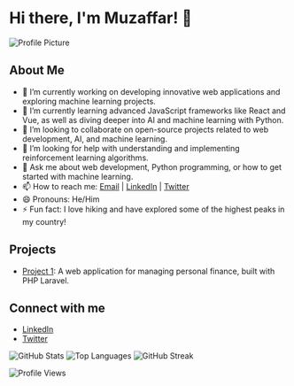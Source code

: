 # Hi there, I'm Muzaffar! 👋

![Profile Picture](https://github.com/yourusername.png)

## About Me
- 🔭 I’m currently working on developing innovative web applications and exploring machine learning projects.
- 🌱 I’m currently learning advanced JavaScript frameworks like React and Vue, as well as diving deeper into AI and machine learning with Python.
- 👯 I’m looking to collaborate on open-source projects related to web development, AI, and machine learning.
- 🤔 I’m looking for help with understanding and implementing reinforcement learning algorithms.
- 💬 Ask me about web development, Python programming, or how to get started with machine learning.
- 📫 How to reach me: [Email](mailto:your.email@example.com) | [LinkedIn](https://www.linkedin.com/in/yourusername) | [Twitter](https://twitter.com/yourusername)
- 😄 Pronouns: He/Him
- ⚡ Fun fact: I love hiking and have explored some of the highest peaks in my country!

## Projects
- [Project 1]((https://tanlovmedia.uz/)): A web application for managing personal finance, built with PHP Laravel.

## Connect with me
- [LinkedIn](https://www.linkedin.com/in/yourusername)
- [Twitter](https://twitter.com/yourusername)

![GitHub Stats](https://github-readme-stats.vercel.app/api?username=yourusername&show_icons=true)
![Top Languages](https://github-readme-stats.vercel.app/api/top-langs/?username=yourusername&layout=compact)
![GitHub Streak](https://github-readme-streak-stats.herokuapp.com/?user=yourusername)

![Profile Views](https://komarev.com/ghpvc/?username=yourusername)
